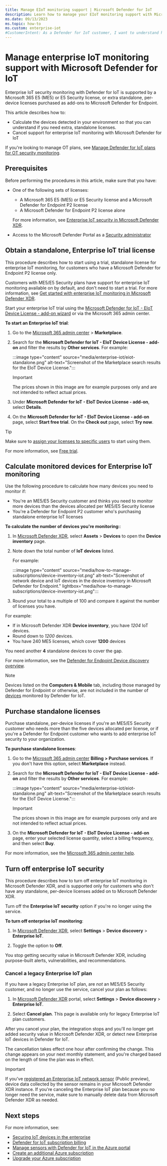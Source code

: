 ```yaml
---
title: Manage EIoT monitoring support | Microsoft Defender for IoT
description: Learn how to manage your EIoT monitoring support with Microsoft Defender for IoT.
ms.date: 09/13/2023
ms.topic: how-to
ms.custom: enterprise-iot
#CustomerIntent: As a Defender for IoT customer, I want to understand how to manage my EIoT monitoring support with Microsoft Defender for IoT so that I can best plan my deployment.
---
```


# Manage enterprise IoT monitoring support with Microsoft Defender for IoT

Enterprise IoT security monitoring with Defender for IoT is supported by a Microsoft 365 E5 (ME5) or E5 Security license, or extra standalone, per-device licenses purchased as add-ons to Microsoft Defender for Endpoint.

This article describes how to:

- Calculate the devices detected in your environment so that you can understand if you need extra, standalone licenses.
- Cancel support for enterprise IoT monitoring with Microsoft Defender for IoT

If you're looking to manage OT plans, see [Manage Defender for IoT plans for OT security monitoring](how-to-manage-subscriptions.md).

## Prerequisites

Before performing the procedures in this article, make sure that you have:

- One of the following sets of licenses:

    - A Microsoft 365 E5 (ME5) or E5 Security license and a Microsoft Defender for Endpoint P2 license
    - A Microsoft Defender for Endpoint P2 license alone

    For more information, see [Enterprise IoT security in Microsoft Defender XDR](concept-enterprise.md#enterprise-iot-security-in-microsoft-defender-xdr).

- Access to the Microsoft Defender Portal as a [Security administrator](../../active-directory/roles/permissions-reference.md#security-administrator)

## Obtain a standalone, Enterprise IoT trial license

This procedure describes how to start using a trial, standalone license for enterprise IoT monitoring, for customers who have a Microsoft Defender for Endpoint P2 license only.

Customers with ME5/E5 Security plans have support for enterprise IoT monitoring available on by default, and don't need to start a trial. For more information, see [Get started with enterprise IoT monitoring in Microsoft Defender XDR](eiot-defender-for-endpoint.md).

Start your enterprise IoT trial using the [Microsoft Defender for IoT - EIoT Device License - add-on wizard](https://signup.microsoft.com/get-started/signup?products=b2f91841-252f-4765-94c3-75802d7c0ddb&ali=1&bac=1) or via the Microsoft 365 admin center.

**To start an Enterprise IoT trial**:

1. Go to the [Microsoft 365 admin center](https://portal.office.com/AdminPortal/Home#/catalog) > **Marketplace**.

1. Search for the **Microsoft Defender for IoT - EIoT Device License - add-on** and filter the results by **Other services**. For example:

    :::image type="content" source="media/enterprise-iot/eiot-standalone.png" alt-text="Screenshot of the Marketplace search results for the EIoT Device License.":::

    > [!IMPORTANT]
    > The prices shown in this image are for example purposes only and are not intended to reflect actual prices.
    >

1. Under **Microsoft Defender for IoT - EIoT Device License - add-on**, select **Details**.

1. On the **Microsoft Defender for IoT - EIoT Device License - add-on** page, select **Start free trial**. On the **Check out** page, select **Try now**.

> [!TIP]
> Make sure to [assign your licenses to specific users](/microsoft-365/admin/manage/assign-licenses-to-users) to start using them.
>

For more information, see [Free trial](billing.md#free-trial).

## Calculate monitored devices for Enterprise IoT monitoring

Use the following procedure to calculate how many devices you need to monitor if:

- You're an ME5/E5 Security customer and thinks you need to monitor more devices than the devices allocated per ME5/E5 Security license
- You're a Defender for Endpoint P2 customer who's purchasing standalone enterprise IoT licenses

**To calculate the number of devices you're monitoring:**:

1. In [Microsoft Defender XDR](https://security.microsoft.com/), select **Assets** \> **Devices** to open the **Device inventory** page.

1. Note down the total number of **IoT devices** listed.

    For example:

    :::image type="content" source="media/how-to-manage-subscriptions/device-inventory-iot.png" alt-text="Screenshot of network device and IoT devices in the device inventory in Microsoft Defender for Endpoint." lightbox="media/how-to-manage-subscriptions/device-inventory-iot.png":::

1. Round your total to a multiple of 100 and compare it against the number of licenses you have.

For example:

- If in Microsoft Defender XDR **Device inventory**, you have *1204* IoT devices.
- Round down to *1200* devices.
- You have 240 ME5 licenses, which cover **1200** devices

You need another **4** standalone devices to cover the gap.

For more information, see the [Defender for Endpoint Device discovery overview](/microsoft-365/security/defender-endpoint/device-discovery).

> [!NOTE]
> Devices listed on the **Computers & Mobile** tab, including those managed by Defender for Endpoint or otherwise, are not included in the number of [devices](billing.md#defender-for-iot-devices) monitored by Defender for IoT.

## Purchase standalone licenses

Purchase standalone, per-device licenses if you're an ME5/E5 Security customer who needs more than the five devices allocated per license, or if you're a Defender for Endpoint customer who wants to add enterprise IoT security to your organization.

**To purchase standalone licenses**:

1. Go to the [Microsoft 365 admin center](https://portal.office.com/AdminPortal/Home#/catalog) **Billing > Purchase services**. If you don't have this option, select **Marketplace** instead.

1. Search for the **Microsoft Defender for IoT - EIoT Device License - add-on** and filter the results by **Other services**. For example:

    :::image type="content" source="media/enterprise-iot/eiot-standalone.png" alt-text="Screenshot of the Marketplace search results for the EIoT Device License.":::

    > [!IMPORTANT]
    > The prices shown in this image are for example purposes only and are not intended to reflect actual prices.
    >

1. On the **Microsoft Defender for IoT - EIoT Device License - add-on** page, enter your selected license quantity, select a billing frequency, and then select **Buy**.

For more information, see the [Microsoft 365 admin center help](/microsoft-365/admin/).

## Turn off enterprise IoT security

This procedure describes how to turn off enterprise IoT monitoring in Microsoft Defender XDR, and is supported only for customers who don't have any standalone, per-device licenses added on to Microsoft Defender XDR.

Turn off the **Enterprise IoT security** option if you're no longer using the service. 

**To turn off enterprise IoT monitoring**:

1. In [Microsoft Defender XDR](https://security.microsoft.com/), select **Settings** \> **Device discovery** \> **Enterprise IoT**.

1. Toggle the option to **Off**.

You stop getting security value in Microsoft Defender XDR, including purpose-built alerts, vulnerabilities, and recommendations.

### Cancel a legacy Enterprise IoT plan

If you have a legacy Enterprise IoT plan, are *not* an ME5/E5 Security customer, and no longer use the service, cancel your plan as follows:

1. In [Microsoft Defender XDR](https://security.microsoft.com/) portal, select **Settings** \> **Device discovery** \> **Enterprise IoT**.

1. Select **Cancel plan**. This page is available only for legacy Enterprise IoT plan customers.

After you cancel your plan, the integration stops and you'll no longer get added security value in Microsoft Defender XDR, or detect new Enterprise IoT devices in Defender for IoT.

The cancellation takes effect one hour after confirming the change.  This change appears on your next monthly statement, and you're charged based on the length of time the plan was in effect.

> [!IMPORTANT]
>
> If you've [registered an Enterprise IoT network sensor](eiot-sensor.md) (Public preview), device data collected by the sensor remains in your Microsoft Defender XDR instance. If you're canceling the Enterprise IoT plan because you no longer need the service, make sure to manually delete data from Microsoft Defender XDR as needed.

## Next steps

For more information, see:

- [Securing IoT devices in the enterprise](concept-enterprise.md)
- [Defender for IoT subscription billing](billing.md)
- [Manage sensors with Defender for IoT in the Azure portal](how-to-manage-sensors-on-the-cloud.md)
- [Create an additional Azure subscription](../../cost-management-billing/manage/create-subscription.md)
- [Upgrade your Azure subscription](../../cost-management-billing/manage/upgrade-azure-subscription.md)
